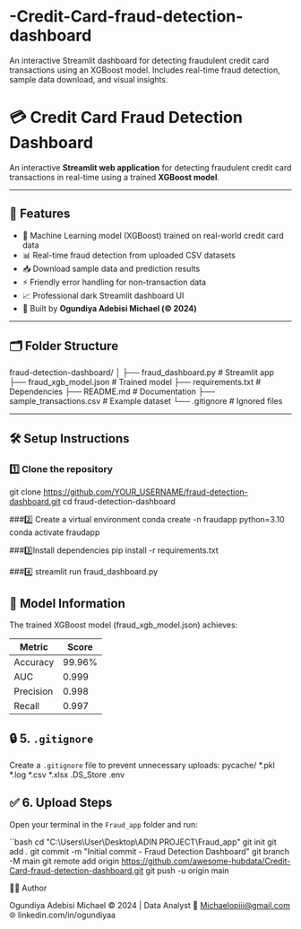 # -Credit-Card-fraud-detection-dashboard
An interactive Streamlit dashboard for detecting fraudulent credit card transactions using an XGBoost model. Includes real-time fraud detection, sample data download, and visual insights.

# 💳 Credit Card Fraud Detection Dashboard

An interactive **Streamlit web application** for detecting fraudulent credit card transactions in real-time using a trained **XGBoost model**.

---

## 🚀 Features

- 🧠 Machine Learning model (XGBoost) trained on real-world credit card data  
- 📊 Real-time fraud detection from uploaded CSV datasets  
- 📥 Download sample data and prediction results  
- ⚡ Friendly error handling for non-transaction data  
- 📈 Professional dark Streamlit dashboard UI  
- 🪪 Built by **Ogundiya Adebisi Michael (© 2024)**

---

## 🗂️ Folder Structure
fraud-detection-dashboard/
│
├── fraud_dashboard.py # Streamlit app
├── fraud_xgb_model.json # Trained model
├── requirements.txt # Dependencies
├── README.md # Documentation
├── sample_transactions.csv # Example dataset
└── .gitignore # Ignored files


---

## 🛠️ Setup Instructions

### 1️⃣ Clone the repository

git clone https://github.com/YOUR_USERNAME/fraud-detection-dashboard.git
cd fraud-detection-dashboard

###2️⃣ Create a virtual environment
conda create -n fraudapp python=3.10
conda activate fraudapp

###3️⃣Install dependencies
pip install -r requirements.txt

###4️⃣ streamlit run fraud_dashboard.py

## 🧩 Model Information

The trained XGBoost model (fraud_xgb_model.json) achieves:

| Metric    | Score  |
| --------- | ------ |
| Accuracy  | 99.96% |
| AUC       | 0.999  |
| Precision | 0.998  |
| Recall    | 0.997  |

## 🔒 5. `.gitignore`
Create a `.gitignore` file to prevent unnecessary uploads:
pycache/
*.pkl
*.log
*.csv
*.xlsx
.DS_Store
.env

## ✅ 6. Upload Steps
Open your terminal in the `Fraud_app` folder and run:

``bash
cd "C:\Users\User\Desktop\ADIN PROJECT\Fraud_app"
git init
git add .
git commit -m "Initial commit - Fraud Detection Dashboard"
git branch -M main
git remote add origin https://github.com/awesome-hubdata/Credit-Card-fraud-detection-dashboard.git
git push -u origin main

🧑‍💻 Author

Ogundiya Adebisi Michael
© 2024 | Data Analyst 
📧 Michaelopiii@gmail.com 
🌐 linkedin.com/in/ogundiyaa

